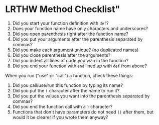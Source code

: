 # LRTHW Method Checklist"

1. Did you start your function definition with `def`?
2. Does your function name have only characters and underscores?
3. Did you open parenthesis right after the function name?
4. Did you put your arguments after the parenthesis separated by commas?
5. Did you make each argument unique? (no duplicated names)
6. Did you close parenthesis after the arguments?
7. Did you indent all lines of code you wan in the function?
8. Did you end your function with `end` lined up with `def` from above?

When you run ("use" or "call") a function, check these things:

1. Did you call/use/run this function by typing its name?
2. Did you put the `(` character after the name to run it?
3. Did you put the values you want into the parenthesis separated by commas?
4. Did you end the function call with a  `)` character?
5. Functions that don't have parameters do not need `()` after them, but would it be clearer if you wrote them anyway?
